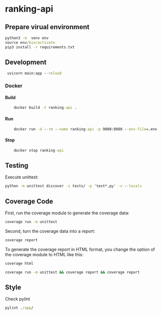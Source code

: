 # ranking-api

## Prepare virual environment

```cmd
python3 -m  venv env
source env/bin/activate
pip3 install -r requirements.txt
```

## Development

```cmd
 uvicorn main:app --reload
```

### Docker

#### Build

```cmd
    docker build -t ranking-api .
```

#### Run

```cmd
    docker run -d --rm --name ranking-api -p 9000:8080 --env-file=.env ranking-api
```

#### Stop

```cmd
    docker stop ranking-api
```


## Testing

Execute unittest:
```cmd
python -m unittest discover -s tests/ -p 'test*.py' -v --locals
```

## Coverage Code

First, run the coverage module to generate the coverage data:
```cmd
coverage run -m unittest
```

Second, turn the coverage data into a report:
```cmd
coverage report
```

To generate the coverage report in HTML format, you change the option of the coverage module to HTML like this:
```cmd
coverage html
```
```cmd
coverage run -m unittest && coverage report && coverage report
```



## Style

Check pylint

```cmd
pylint ./app/
```